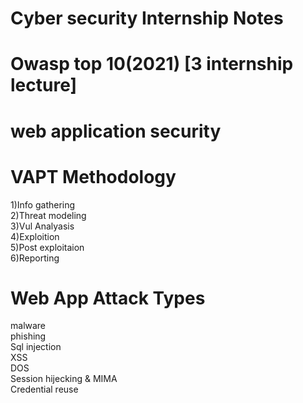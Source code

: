# Cyber security Internship Notes


# Owasp top 10(2021) [3 internship lecture]<br>
# web application security 

# VAPT Methodology 

1)Info gathering<br>
2)Threat modeling<br>
3)Vul Analyasis<br>
4)Exploition<br>
5)Post exploitaion<br>
6)Reporting<br>



# Web App Attack Types<br>
malware<br>
phishing<br>
Sql injection<br>
XSS<br>
DOS<br>
Session hijecking & MIMA<br>
Credential reuse<br>
